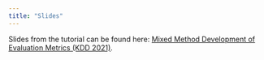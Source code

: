 ```yaml
---
title: "Slides"
---
```


Slides from the tutorial can be found here: [Mixed Method Development of Evaluation Metrics  (KDD 2021)](https://github.com/kdd2021-mixedmethods/kdd2021-mixedmethods.github.io/tree/main/slides).